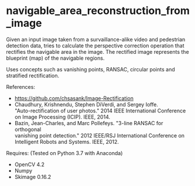 # navigable_area_reconstruction_from_image

Given an input image taken from a survaillance-alike video and pedestrian detection data, tries to calculate the perspective correction operation that rectifies the navigable area in the image. The rectified image represents the blueprint (map) of the navigable regions.

Uses concepts such as vanishing points, RANSAC, circular points and stratified rectification.

References:
* https://github.com/chsasank/Image-Rectification 
* Chaudhury, Krishnendu, Stephen DiVerdi, and Sergey Ioffe.  
 "Auto-rectification of user photos." 2014 IEEE International Conference on Image Processing (ICIP). IEEE, 2014.
* Bazin, Jean-Charles, and Marc Pollefeys. "3-line RANSAC for orthogonal  
 vanishing point detection." 2012 IEEE/RSJ International Conference on Intelligent Robots and Systems. IEEE, 2012.

Requires: (Tested on Python 3.7 with Anaconda)
* OpenCV 4.2
* Numpy 
* Skimage 0.16.2

